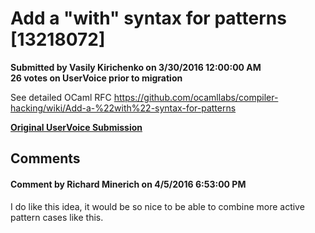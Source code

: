 # Add a "with" syntax for patterns [13218072] #

**Submitted by Vasily Kirichenko on 3/30/2016 12:00:00 AM**  
**26 votes on UserVoice prior to migration**  

See detailed OCaml RFC https://github.com/ocamllabs/compiler-hacking/wiki/Add-a-%22with%22-syntax-for-patterns



**[Original UserVoice Submission](https://fslang.uservoice.com/forums/245727-f-language/suggestions/13218072)**


## Comments ##


#### Comment by Richard Minerich on 4/5/2016 6:53:00 PM ####
I do like this idea, it would be so nice to be able to combine more active pattern cases like this.

